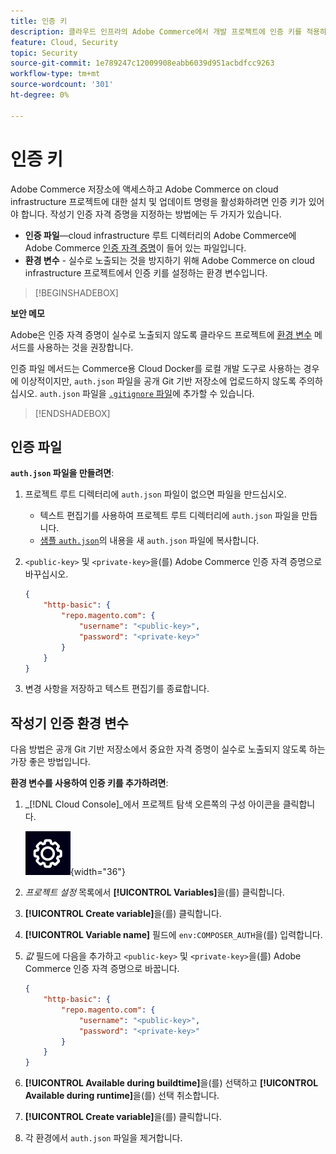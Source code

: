 ```yaml
---
title: 인증 키
description: 클라우드 인프라의 Adobe Commerce에서 개발 프로젝트에 인증 키를 적용하는 방법을 알아봅니다.
feature: Cloud, Security
topic: Security
source-git-commit: 1e789247c12009908eabb6039d951acbdfcc9263
workflow-type: tm+mt
source-wordcount: '301'
ht-degree: 0%

---
```


# 인증 키

Adobe Commerce 저장소에 액세스하고 Adobe Commerce on cloud infrastructure 프로젝트에 대한 설치 및 업데이트 명령을 활성화하려면 인증 키가 있어야 합니다. 작성기 인증 자격 증명을 지정하는 방법에는 두 가지가 있습니다.

- **인증 파일**—cloud infrastructure 루트 디렉터리의 Adobe Commerce에 Adobe Commerce [인증 자격 증명](https://experienceleague.adobe.com/docs/commerce-operations/installation-guide/prerequisites/authentication-keys.html)이 들어 있는 파일입니다.
- **환경 변수** - 실수로 노출되는 것을 방지하기 위해 Adobe Commerce on cloud infrastructure 프로젝트에서 인증 키를 설정하는 환경 변수입니다.

>[!BEGINSHADEBOX]

**보안 메모**

Adobe은 인증 자격 증명이 실수로 노출되지 않도록 클라우드 프로젝트에 [환경 변수](#composer-auth-environment-variable) 메서드를 사용하는 것을 권장합니다.

인증 파일 메서드는 Commerce용 Cloud Docker를 로컬 개발 도구로 사용하는 경우에 이상적이지만, `auth.json` 파일을 공개 Git 기반 저장소에 업로드하지 않도록 주의하십시오. `auth.json` 파일을 [`.gitignore` 파일](../project/file-structure.md#ignoring-files)에 추가할 수 있습니다.

>[!ENDSHADEBOX]

## 인증 파일

**`auth.json` 파일을 만들려면**:

1. 프로젝트 루트 디렉터리에 `auth.json` 파일이 없으면 파일을 만드십시오.

   - 텍스트 편집기를 사용하여 프로젝트 루트 디렉터리에 `auth.json` 파일을 만듭니다.
   - [샘플 `auth.json`](https://github.com/magento/magento2/blob/2.3/auth.json.sample)의 내용을 새 `auth.json` 파일에 복사합니다.

1. `<public-key>` 및 `<private-key>`을(를) Adobe Commerce 인증 자격 증명으로 바꾸십시오.

   ```json
   {
       "http-basic": {
           "repo.magento.com": {
               "username": "<public-key>",
               "password": "<private-key>"
           }
       }
   }
   ```

1. 변경 사항을 저장하고 텍스트 편집기를 종료합니다.

## 작성기 인증 환경 변수

다음 방법은 공개 Git 기반 저장소에서 중요한 자격 증명이 실수로 노출되지 않도록 하는 가장 좋은 방법입니다.

**환경 변수를 사용하여 인증 키를 추가하려면**:

1. _[!DNL Cloud Console]_에서 프로젝트 탐색 오른쪽의 구성 아이콘을 클릭합니다.

   ![프로젝트 구성](../../assets/icon-configure.png){width="36"}

1. _프로젝트 설정_ 목록에서 **[!UICONTROL Variables]**&#x200B;을(를) 클릭합니다.

1. **[!UICONTROL Create variable]**&#x200B;을(를) 클릭합니다.

1. **[!UICONTROL Variable name]** 필드에 `env:COMPOSER_AUTH`을(를) 입력합니다.

1. _값_ 필드에 다음을 추가하고 `<public-key>` 및 `<private-key>`을(를) Adobe Commerce 인증 자격 증명으로 바꿉니다.

   ```json
   {
       "http-basic": {
           "repo.magento.com": {
               "username": "<public-key>",
               "password": "<private-key>"
           }
       }
   }
   ```

1. **[!UICONTROL Available during buildtime]**&#x200B;을(를) 선택하고 **[!UICONTROL Available during runtime]**&#x200B;을(를) 선택 취소합니다.

1. **[!UICONTROL Create variable]**&#x200B;을(를) 클릭합니다.

1. 각 환경에서 `auth.json` 파일을 제거합니다.
